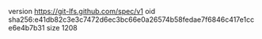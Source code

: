 version https://git-lfs.github.com/spec/v1
oid sha256:e41db82c3e3c7472d6ec3bc66e0a26574b58fedae7f6846c417e1cce6e4b7b31
size 1208
